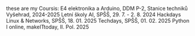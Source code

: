 these are my Coursis:
E4 elektronika a Arduino, DDM P-2, Stanice techniků Vyšehrad, 2024-2025
Letní školy AI, SPŠŠ, 29. 7. - 2. 8. 2024
Hackdays Linux & Networks, SPŠŠ, 18. 01. 2025
Techdays, SPŠŠ, 01. 02. 2025
Python I online, makeITtoday, II. Pol. 2025
